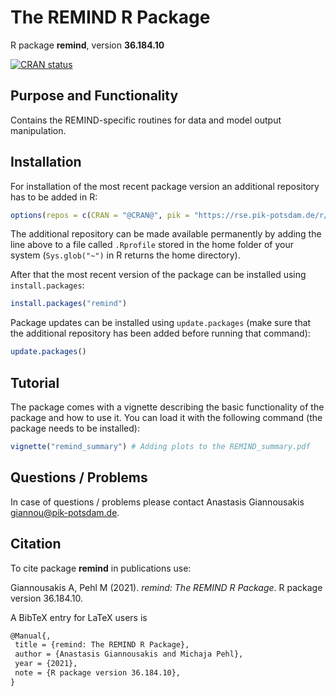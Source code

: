 # The REMIND R Package

R package **remind**, version **36.184.10**

[![CRAN status](https://www.r-pkg.org/badges/version/remind)](https://cran.r-project.org/package=remind)

## Purpose and Functionality

Contains the REMIND-specific routines for data and model output manipulation.


## Installation

For installation of the most recent package version an additional repository has to be added in R:

```r
options(repos = c(CRAN = "@CRAN@", pik = "https://rse.pik-potsdam.de/r/packages"))
```
The additional repository can be made available permanently by adding the line above to a file called `.Rprofile` stored in the home folder of your system (`Sys.glob("~")` in R returns the home directory).

After that the most recent version of the package can be installed using `install.packages`:

```r 
install.packages("remind")
```

Package updates can be installed using `update.packages` (make sure that the additional repository has been added before running that command):

```r 
update.packages()
```

## Tutorial

The package comes with a vignette describing the basic functionality of the package and how to use it. You can load it with the following command (the package needs to be installed):

```r
vignette("remind_summary") # Adding plots to the REMIND_summary.pdf
```

## Questions / Problems

In case of questions / problems please contact Anastasis Giannousakis <giannou@pik-potsdam.de>.

## Citation

To cite package **remind** in publications use:

Giannousakis A, Pehl M (2021). _remind: The REMIND R Package_. R package version 36.184.10.

A BibTeX entry for LaTeX users is

 ```latex
@Manual{,
  title = {remind: The REMIND R Package},
  author = {Anastasis Giannousakis and Michaja Pehl},
  year = {2021},
  note = {R package version 36.184.10},
}
```

